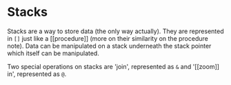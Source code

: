 # Stacks

Stacks are a way to store data (the only way actually). They are represented in
`[]` just like a [[procedure]] (more on their similarity on the procedure note). 
Data can be manipulated on a stack underneath the stack pointer which itself can 
be manipulated. 

Two special operations on stacks are 'join', represented as `&` and '[[zoom]] in', 
represented as `@`.
